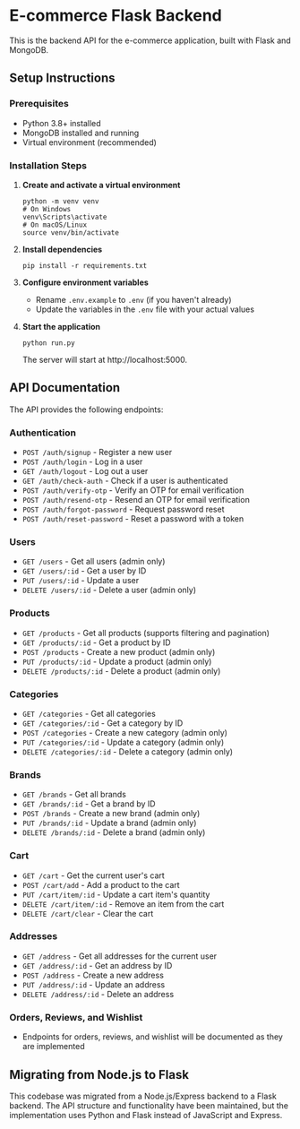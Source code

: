 # E-commerce Flask Backend

This is the backend API for the e-commerce application, built with Flask and MongoDB.

## Setup Instructions

### Prerequisites

- Python 3.8+ installed
- MongoDB installed and running
- Virtual environment (recommended)

### Installation Steps

1. **Create and activate a virtual environment**

   ```
   python -m venv venv
   # On Windows
   venv\Scripts\activate
   # On macOS/Linux
   source venv/bin/activate
   ```

2. **Install dependencies**

   ```
   pip install -r requirements.txt
   ```

3. **Configure environment variables**

   - Rename `.env.example` to `.env` (if you haven't already)
   - Update the variables in the `.env` file with your actual values

4. **Start the application**

   ```
   python run.py
   ```

   The server will start at http://localhost:5000.

## API Documentation

The API provides the following endpoints:

### Authentication

- `POST /auth/signup` - Register a new user
- `POST /auth/login` - Log in a user
- `GET /auth/logout` - Log out a user
- `GET /auth/check-auth` - Check if a user is authenticated
- `POST /auth/verify-otp` - Verify an OTP for email verification
- `POST /auth/resend-otp` - Resend an OTP for email verification
- `POST /auth/forgot-password` - Request password reset
- `POST /auth/reset-password` - Reset a password with a token

### Users

- `GET /users` - Get all users (admin only)
- `GET /users/:id` - Get a user by ID
- `PUT /users/:id` - Update a user
- `DELETE /users/:id` - Delete a user (admin only)

### Products

- `GET /products` - Get all products (supports filtering and pagination)
- `GET /products/:id` - Get a product by ID
- `POST /products` - Create a new product (admin only)
- `PUT /products/:id` - Update a product (admin only)
- `DELETE /products/:id` - Delete a product (admin only)

### Categories

- `GET /categories` - Get all categories
- `GET /categories/:id` - Get a category by ID
- `POST /categories` - Create a new category (admin only)
- `PUT /categories/:id` - Update a category (admin only)
- `DELETE /categories/:id` - Delete a category (admin only)

### Brands

- `GET /brands` - Get all brands
- `GET /brands/:id` - Get a brand by ID
- `POST /brands` - Create a new brand (admin only)
- `PUT /brands/:id` - Update a brand (admin only)
- `DELETE /brands/:id` - Delete a brand (admin only)

### Cart

- `GET /cart` - Get the current user's cart
- `POST /cart/add` - Add a product to the cart
- `PUT /cart/item/:id` - Update a cart item's quantity
- `DELETE /cart/item/:id` - Remove an item from the cart
- `DELETE /cart/clear` - Clear the cart

### Addresses

- `GET /address` - Get all addresses for the current user
- `GET /address/:id` - Get an address by ID
- `POST /address` - Create a new address
- `PUT /address/:id` - Update an address
- `DELETE /address/:id` - Delete an address

### Orders, Reviews, and Wishlist

- Endpoints for orders, reviews, and wishlist will be documented as they are implemented

## Migrating from Node.js to Flask

This codebase was migrated from a Node.js/Express backend to a Flask backend. The API structure and functionality have been maintained, but the implementation uses Python and Flask instead of JavaScript and Express.
